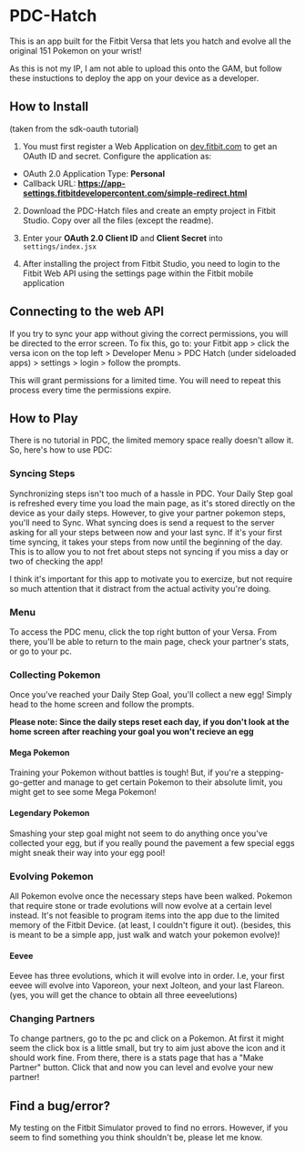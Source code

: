 # PDC-Hatch
This is an app built for the Fitbit Versa that lets you hatch and evolve all the original 151 Pokemon on your wrist!

As this is not my IP, I am not able to upload this onto the GAM, but follow these instuctions to deploy the app on your device as a developer.

## How to Install
(taken from the sdk-oauth tutorial)

1. You must first register a Web Application on
   [dev.fitbit.com](https://dev.fitbit.com/apps/new) to get an OAuth ID and
   secret. Configure the application as:

- OAuth 2.0 Application Type: **Personal**
- Callback URL:
  **https://app-settings.fitbitdevelopercontent.com/simple-redirect.html**
  
2. Download the PDC-Hatch files and create an empty project in Fitbit Studio. Copy over all the files (except the readme).

2. Enter your **OAuth 2.0 Client ID** and **Client Secret** into
   `settings/index.jsx`

3. After installing the project from Fitbit Studio, you need to login to the
   Fitbit Web API using the settings page within the Fitbit mobile application
   
## Connecting to the web API

If you try to sync your app without giving the correct permissions, you will be directed to the error screen.
To fix this, go to:
your Fitbit app > click the versa icon on the top left > Developer Menu > PDC Hatch (under sideloaded apps) > settings > login > follow the prompts.

This will grant permissions for a limited time. You will need to repeat this process every time the permissions expire.

## How to Play

There is no tutorial in PDC, the limited memory space really doesn't allow it. So, here's how to use PDC:

### Syncing Steps

Synchronizing steps isn't too much of a hassle in PDC. 
Your Daily Step goal is refreshed every time you load the main page, as it's stored directly on the device as your daily steps.
However, to give your partner pokemon steps, you'll need to Sync. What syncing does is send a request to the server asking for all your steps between now and your last sync. 
If it's your first time syncing, it takes your steps from now until the beginning of the day. This is to allow you to not fret about steps not syncing if you miss a day or two of checking the app!

I think it's important for this app to motivate you to exercize, but not require so much attention that it distract from the actual activity you're doing.

### Menu

To access the PDC menu, click the top right button of your Versa. From there, you'll be able to return to the main page, check your partner's stats, or go to your pc.

### Collecting Pokemon

Once you've reached your Daily Step Goal, you'll collect a new egg! Simply head to the home screen and follow the prompts.

**Please note: Since the daily steps reset each day, if you don't look at the home screen after reaching your goal you won't recieve an egg**

#### Mega Pokemon

Training your Pokemon without battles is tough! But, if you're a stepping-go-getter and manage to get certain Pokemon to their absolute limit, you might get to see some Mega Pokemon!

#### Legendary Pokemon

Smashing your step goal might not seem to do anything once you've collected your egg, but if you really pound the pavement a few special eggs might sneak their way into your egg pool!

### Evolving Pokemon

All Pokemon evolve once the necessary steps have been walked. Pokemon that require stone or trade evolutions will now evolve at a certain level instead.
It's not feasible to program items into the app due to the limited memory of the Fitbit Device. (at least, I couldn't figure it out). (besides, this is meant to be a simple app, just walk and watch your pokemon evolve)!

#### Eevee

Eevee has three evolutions, which it will evolve into in order. I.e, your first eevee will evolve into Vaporeon, your next Jolteon, and your last Flareon.
(yes, you will get the chance to obtain all three eeveelutions)

### Changing Partners

To change partners, go to the pc and click on a Pokemon. At first it might seem the click box is a little small, but try to aim just above the icon and it should work fine.
From there, there is a stats page that has a "Make Partner" button. Click that and now you can level and evolve your new partner!

## Find a bug/error?

My testing on the Fitbit Simulator proved to find no errors. However, if you seem to find something you think shouldn't be, please let me know.

